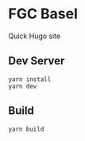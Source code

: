 # FGC Basel

Quick Hugo site

## Dev Server

```
yarn install
yarn dev
```

## Build

```
yarn build
```
